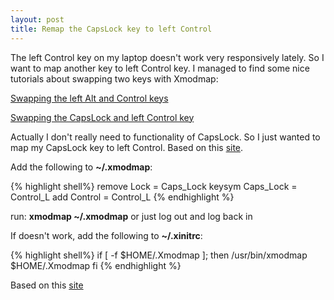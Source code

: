 ```yaml
---
layout: post
title: Remap the CapsLock key to left Control
---
```

The left Control key on my laptop doesn't work very responsively lately. So I want to map another key to left Control key. I managed to find some nice tutorials about swapping two keys with Xmodmap:

[Swapping the left Alt and Control keys](https://earthviaradio.wordpress.com/2012/02/06/swapping-the-left-alt-and-ctrl-keys-in-ubuntu-11-10/)

[Swapping the CapsLock and left Control key](http://www.cnblogs.com/lzhskywalker/archive/2012/07/20/2600854.html)

Actually I don't really need to functionality of CapsLock. So I just wanted to map my CapsLock key to left Control. Based on this [site](http://unix.stackexchange.com/questions/114022/map-caps-lock-to-control-in-linux-mint). 

Add the following to **~/.xmodmap**:

{% highlight shell%}
remove Lock = Caps_Lock
keysym Caps_Lock = Control_L
add Control = Control_L
{% endhighlight %}

run: **xmodmap ~/.xmodmap** or just log out and log back in

If doesn't work, add the following to **~/.xinitrc**:

{% highlight shell%}
if [ -f $HOME/.Xmodmap ]; then
  /usr/bin/xmodmap $HOME/.Xmodmap
fi
{% endhighlight %}

Based on this [site](http://askubuntu.com/questions/321510/set-context-menu-key-to-function-as-right-control)